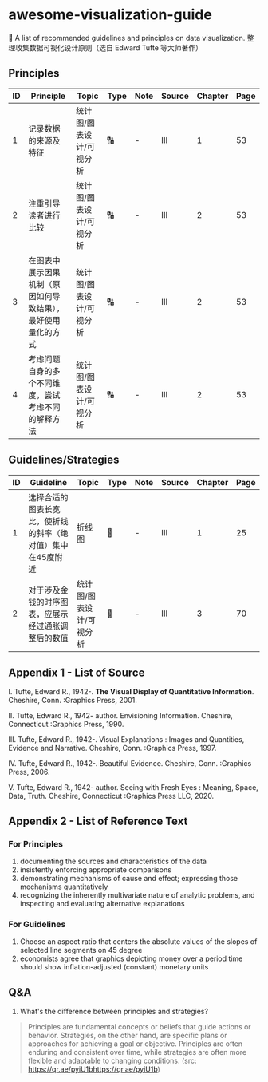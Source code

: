 # awesome-visualization-guide
🧾 A list of recommended guidelines and principles on data visualization. 整理收集数据可视化设计原则（选自 Edward Tufte 等大师著作）

## Principles
| ID | Principle | Topic | Type | Note | Source | Chapter | Page |
|--|--|--|--|--|--|--|--|
|1| 记录数据的来源及特征  | 统计图/图表设计/可视分析 | 🔠 | - | III | 1 | 53 |
|2| 注重引导读者进行比较  | 统计图/图表设计/可视分析 | 🔠 | - | III | 2 | 53 |
|3| 在图表中展示因果机制（原因如何导致结果），最好使用量化的方式  | 统计图/图表设计/可视分析 | 🔠 | - | III | 2 | 53 |
|4| 考虑问题自身的多个不同维度，尝试考虑不同的解释方法  | 统计图/图表设计/可视分析 | 🔠 | - | III | 2 | 53 |



## Guidelines/Strategies
| ID | Guideline | Topic | Type | Note | Source | Chapter | Page |
|--|--|--|--|--|--|--|--|
|1| 选择合适的图表长宽比，使折线的斜率（绝对值）集中在45度附近  | 折线图 | 🔢 | - | III | 1 | 25 |
|2| 对于涉及金钱的时序图表，应展示经过通胀调整后的数值  | 统计图/图表设计/可视分析 | 🔢 | - | III | 3 | 70 |


## Appendix 1 - List of Source
I. Tufte, Edward R., 1942-. **The Visual Display of Quantitative Information**. Cheshire, Conn. :Graphics Press, 2001.

II. Tufte, Edward R., 1942- author. Envisioning Information. Cheshire, Connecticut :Graphics Press, 1990.

III. Tufte, Edward R., 1942-. Visual Explanations : Images and Quantities, Evidence and Narrative. Cheshire, Conn. :Graphics Press, 1997.

IV. Tufte, Edward R., 1942-. Beautiful Evidence. Cheshire, Conn. :Graphics Press, 2006.

V. Tufte, Edward R., 1942- author. Seeing with Fresh Eyes : Meaning, Space, Data, Truth. Cheshire, Connecticut :Graphics Press LLC, 2020.

## Appendix 2 - List of Reference Text

### For Principles

1. documenting the sources and characteristics of the data
2. insistently enforcing appropriate comparisons
3. demonstrating mechanisms of cause and effect; expressing those mechanisms quantitatively
4. recognizing the inherently multivariate nature of analytic problems, and inspecting and evaluating alternative explanations
   
### For Guidelines

1. Choose an aspect ratio that centers the absolute values of the slopes of selected line segments on 45 degree
2. economists agree that graphics depicting money over a period time should show inflation-adjusted (constant) monetary units


## Q&A

1. What's the difference between principles and strategies?
> Principles are fundamental concepts or beliefs that guide actions or behavior. Strategies, on the other hand, are specific plans or approaches for achieving a goal or objective. Principles are often enduring and consistent over time, while strategies are often more flexible and adaptable to changing conditions. (src: https://qr.ae/pyiU1bhttps://qr.ae/pyiU1b)
